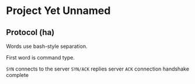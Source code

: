 # Project Yet Unnamed

## Protocol (ha)

Words use bash-style separation.

First word is command type.

`SYN` connects to the server
`SYN/ACK` replies server
`ACK` connection handshake complete
